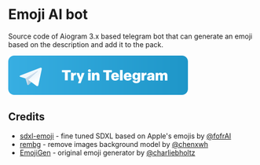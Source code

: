 # Emoji AI bot

Source code of Aiogram 3.x based telegram bot that can generate an emoji based on the description and add it to the pack.

[![Telegram Bot](https://raw.githubusercontent.com/matt-novoselov/SystemFiles/main/telegram_button.svg)](https://t.me/EmojiAi_bot)

## Credits
- [sdxl-emoji](https://replicate.com/fofr/sdxl-emoji) - fine tuned SDXL based on Apple's emojis by [@fofrAI](https://twitter.com/fofrAI)
- [rembg](https://replicate.com/cjwbw/rembg) - remove images background model by [@chenxwh](https://github.com/chenxwh)
- [EmojiGen](https://github.com/cbh123/emoji) - original emoji generator by [@charliebholtz](https://twitter.com/charliebholtz)
